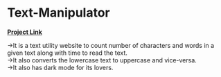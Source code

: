 <h1>Text-Manipulator</h1>
<strong>
<a href="https://textmanipulator-8c181.web.app/">Project Link</a>
</strong>
<p>->It is a text utility website to count number of characters and words in a given text  along with time to read the text.<br>->It also converts the lowercase text to uppercase and vice-versa.<br>->It also has dark mode for its lovers.</p>

                                                         
                                                         
        
